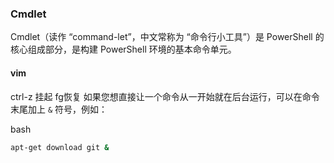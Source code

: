 
### Cmdlet
Cmdlet（读作 “command-let”，中文常称为 “命令行小工具”）是 PowerShell 的核心组成部分，是构建 PowerShell 环境的基本命令单元。

#### vim
ctrl-z 挂起 fg恢复
如果您想直接让一个命令从一开始就在后台运行，可以在命令末尾加上 `&` 符号，例如：

bash

```bash
apt-get download git &
```